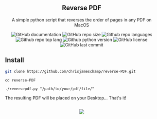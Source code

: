 <h2 align="center">Reverse PDF</h2>
<p align="center">A simple python script that reverses the order of pages in any PDF on MacOS</p>
<div align="center">
  
  ![GitHub documentation](https://img.shields.io/badge/documentation-yes-brightgreen.svg?style=flat-square)
  ![GitHub repo size](https://img.shields.io/github/repo-size/chrisjameschamp/reverse-PDF?style=flat-square)
  ![Github repo languages](https://img.shields.io/github/languages/count/chrisjameschamp/reverse-PDF?style=flat-square)
  ![Github repo top lang](https://img.shields.io/github/languages/top/chrisjameschamp/reverse-PDF?style=flat-square)
  ![Github python version](https://img.shields.io/static/v1?label=python&message=v3.8&color=blue)
  ![GitHub license](https://img.shields.io/badge/License-MIT-yellow.svg?style=flat-square)
  ![GitHub last commit](https://img.shields.io/github/last-commit/chrisjameschamp/reverse-PDF?style=flat-square)

</div>

<h2>Install</h2>

```sh
git clone https://github.com/chrisjameschamp/reverse-PDF.git
```

```cd reverse-PDF```

```./reversepdf.py "/path/to/your/pdf/file/"```

The resulting PDF will be placed on your Desktop... That's it!

<h2 align="center"></h2>
<div align="center">
  <a href="https://paypal.me/Champeau?country.x=US&locale.x=en_US"><img src="https://img.shields.io/badge/Buy_Me_A_Coffee-FFDD00?style=for-the-badge&logo=buy-me-a-coffee&logoColor=black"></a>
</div>
